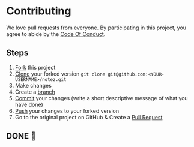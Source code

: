 # Contributing

We love pull requests from everyone. By participating in this project, you
agree to abide by the [Code Of Conduct]().

## Steps

1. [Fork](https://help.github.com/articles/fork-a-repo/) this project
2. [Clone](https://help.github.com/articles/fork-a-repo/#step-2-create-a-local-clone-of-your-fork) your forked version `git clone git@github.com:<YOUR-USERNAME>/notez.git`
3. Make changes
4. Create a [branch](https://docs.github.com/en/pull-requests/collaborating-with-pull-requests/proposing-changes-to-your-work-with-pull-requests/about-branches#working-with-branches)
5. [Commit](https://help.github.com/articles/adding-a-file-to-a-repository-using-the-command-line/) your changes (write a short descriptive message of what you have done)
6. [Push](https://help.github.com/articles/pushing-to-a-remote/) your changes to your forked version
7. Go to the original project on GitHub & Create a [Pull Request](https://help.github.com/articles/about-pull-requests/)

## DONE 🥳
